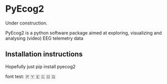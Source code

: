 # PyEcog2

Under construction.

PyEcog2 is a python software package aimed at exploring, visualizing and analysing (video) EEG telemetry data

## Installation instructions

Hopefully just pip install pyecog2

font test:
🇵 🇾 🇪 🇨 🇴 🇬
